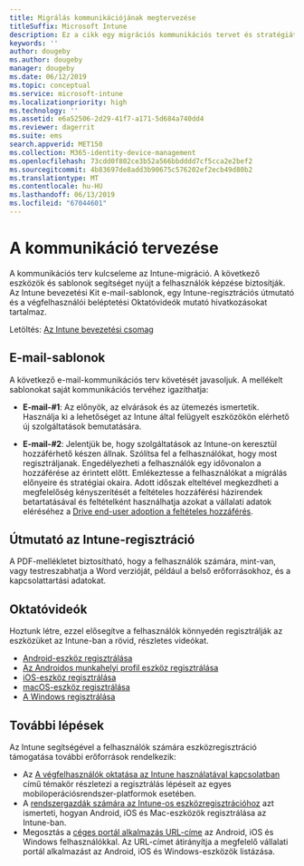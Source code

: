 ```yaml
---
title: Migrálás kommunikációjának megtervezése
titleSuffix: Microsoft Intune
description: Ez a cikk egy migrációs kommunikációs tervet és stratégiát mutat be a Microsoft Intune-ba való migráláshoz.
keywords: ''
author: dougeby
ms.author: dougeby
manager: dougeby
ms.date: 06/12/2019
ms.topic: conceptual
ms.service: microsoft-intune
ms.localizationpriority: high
ms.technology: ''
ms.assetid: e6a52506-2d29-41f7-a171-5d684a740dd4
ms.reviewer: dagerrit
ms.suite: ems
search.appverid: MET150
ms.collection: M365-identity-device-management
ms.openlocfilehash: 73cdd0f802ce3b52a566bbdddd7cf5cca2e2bef2
ms.sourcegitcommit: 4b83697de8add3b90675c576202ef2ecb49d80b2
ms.translationtype: MT
ms.contentlocale: hu-HU
ms.lasthandoff: 06/13/2019
ms.locfileid: "67044601"
---
```

# <a name="plan-communications"></a>A kommunikáció tervezése 
A kommunikációs terv kulcseleme az Intune-migráció. A következő eszközök és sablonok segítséget nyújt a felhasználók képzése biztosítják. Az Intune bevezetési Kit e-mail-sablonok, egy Intune-regisztrációs útmutató és a végfelhasználói beléptetési Oktatóvideók mutató hivatkozásokat tartalmaz.  

Letöltés:  [Az Intune bevezetési csomag](http://aka.ms/IntuneAdoptionKit)

## <a name="email-templates"></a>E-mail-sablonok 
A következő e-mail-kommunikációs terv követését javasoljuk. A mellékelt sablonokat saját kommunikációs tervéhez igazíthatja:
- **E-mail-#1**: Az előnyök, az elvárások és az ütemezés ismertetik. Használja ki a lehetőséget az Intune által felügyelt eszközökön elérhető új szolgáltatások bemutatására. 

- **E-mail-#2**: Jelentjük be, hogy szolgáltatások az Intune-on keresztül hozzáférhető készen állnak. Szólítsa fel a felhasználókat, hogy most regisztráljanak.  Engedélyezheti a felhasználók egy idővonalon a hozzáférése az érintett előtt. Emlékeztesse a felhasználókat a migrálás előnyeire és stratégiai okaira.
Adott időszak elteltével megkezdheti a megfelelőség kényszerítését a feltételes hozzáférési házirendek betartatásával és feltételként használhatja azokat a vállalati adatok eléréséhez a [Drive end-user adoption a feltételes hozzáférés](migration-guide-drive-adoption.md).

## <a name="intune-enrollment-guide"></a>Útmutató az Intune-regisztráció 
A PDF-mellékletet biztosítható, hogy a felhasználók számára, mint-van, vagy testreszabhatja a Word verzióját, például a belső erőforrásokhoz, és a kapcsolattartási adatokat.

## <a name="instructional-videos"></a>Oktatóvideók
Hoztunk létre, ezzel elősegítve a felhasználók könnyedén regisztrálják az eszközüket az Intune-ban a rövid, részletes videókat.
- [Android-eszköz regisztrálása](https://www.youtube.com/watch?v=k0Q_sGLSx6o&t=1s)
- [Az Androidos munkahelyi profil eszköz regisztrálása](https://www.youtube.com/watch?v=9Dl8HsGk4tI&t=3s)
- [iOS-eszköz regisztrálása](https://www.youtube.com/watch?v=mJyv6YcHi7c)
- [macOS-eszköz regisztrálása](https://www.youtube.com/watch?v=Pa2pfhwq_yk)
- [A Windows regisztrálása](https://www.youtube.com/watch?v=TKQxEckBHiE)

## <a name="next-steps"></a>További lépések
Az Intune segítségével a felhasználók számára eszközregisztráció támogatása további erőforrások rendelkezik:
- Az [A végfelhasználók oktatása az Intune használatával kapcsolatban](https://docs.microsoft.com/intune/end-user-educate) című témakör részletezi a regisztrálás lépéseit az egyes mobiloperációsrendszer-platformok esetében. 
- A [rendszergazdák számára az Intune-os eszközregisztrációhoz](https://docs.microsoft.com/intune/device-enrollment) azt ismerteti, hogyan Android, iOS és Mac-eszközök regisztrálása az Intune-ban.
- Megosztás a [céges portál alkalmazás URL-címe](http://go.microsoft.com/fwlink/?LinkID=396941) az Android, iOS és Windows felhasználókkal. Az URL-címet átirányítja a megfelelő vállalati portál alkalmazást az Android, iOS és Windows-eszközök listázása.
